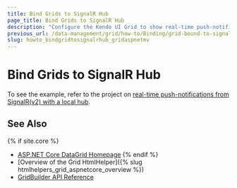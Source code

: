 ```yaml
---
title: Bind Grids to SignalR Hub
page_title: Bind Grids to SignalR Hub
description: "Configure the Kendo UI Grid to show real-time push-notifications from SignalR(v2) with local hub."
previous_url: /data-management/grid/how-to/Binding/grid-bound-to-signalr
slug: howto_bindgridtosignalrhub_gridaspnetmv
---
```


# Bind Grids to SignalR Hub

To see the example, refer to the project on [real-time push-notifications from SignalR(v2) with a local hub](https://github.com/telerik/ui-for-aspnet-mvc-examples/tree/master/Telerik.Examples.Mvc/Telerik.Examples.Mvc/Areas/GridSignalR).

## See Also

{% if site.core %}
* [ASP.NET Core DataGrid Homepage](https://www.telerik.com/aspnet-core-ui/grid)
{% endif %}
* [Overview of the Grid HtmlHelper]({% slug htmlhelpers_grid_aspnetcore_overview %})
* [GridBuilder API Reference](https://docs.telerik.com/aspnet-mvc/api/kendo.mvc.ui.fluent/gridbuilder)
